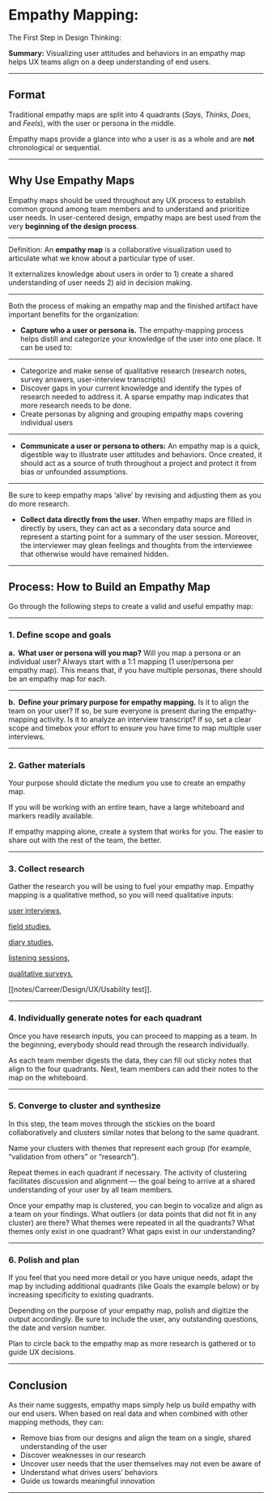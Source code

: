 # Empathy Mapping: 

The First Step in Design Thinking:

 
**Summary:** Visualizing user attitudes and behaviors in an empathy map helps UX teams align on a deep understanding of end users. 

---

## Format

Traditional empathy maps are split into 4 quadrants (_Says_, _Thinks_, _Does_, and _Feels_), with the user or persona in the middle. 

Empathy maps provide a glance into who a user is as a whole and are **not** chronological or sequential.

---

##  Why Use Empathy Maps

Empathy maps should be used throughout any UX process to establish common ground among team members and to understand and prioritize user needs. In user-centered design, empathy maps are best used from the very **beginning of the design process**.

---

Definition: An **empathy map** is a collaborative visualization used to articulate what we know about a particular type of user. 

It externalizes knowledge about users in order to 1) create a shared understanding of user needs 2) aid in decision making.

---

Both the process of making an empathy map and the finished artifact have important benefits for the organization:

-   **Capture who a user or persona is.** The empathy-mapping process helps distill and categorize your knowledge of the user into one place. It can be used to:

---

-   Categorize and make sense of qualitative research (research notes, survey answers, user-interview transcripts)
-   Discover gaps in your current knowledge and identify the types of research needed to address it. A sparse empathy map indicates that more research needs to be done.
-   Create personas by aligning and grouping empathy maps covering individual users

---

-   **Communicate a user or persona to others:** An empathy map is a quick, digestible way to illustrate user attitudes and behaviors. Once created, it should act as a source of truth throughout a project and protect it from bias or unfounded assumptions.

---

Be sure to keep empathy maps ‘alive’ by revising and adjusting them as you do more research.

-   **Collect data directly from the user.** When empathy maps are filled in directly by users, they can act as a secondary data source and represent a starting point for a summary of the user session. Moreover, the interviewer may glean feelings and thoughts from the interviewee that otherwise would have remained hidden.

---

## Process: How to Build an Empathy Map

Go through the following steps to create a valid and useful empathy map:

---

### **1. Define scope and goals**

**a.  What user or persona will you map?** Will you map a persona or an individual user? Always start with a 1:1 mapping (1 user/persona per empathy map). This means that, if you have multiple personas, there should be an empathy map for each.

---

**b.  Define your primary purpose for empathy mapping.** Is it to align the team on your user? If so, be sure everyone is present during the empathy-mapping activity. Is it to analyze an interview transcript? If so, set a clear scope and timebox your effort to ensure you have time to map multiple user interviews.

---

### **2. Gather materials**

Your purpose should dictate the medium you use to create an empathy map. 

If you will be working with an entire team, have a large whiteboard and markers readily available.

If empathy mapping alone, create a system that works for you. The easier to share out with the rest of the team, the better.

---

### **3. Collect research**

Gather the research you will be using to fuel your empathy map. Empathy mapping is a qualitative method, so you will need qualitative inputs: 

[user interviews](https://www.nngroup.com/articles/interviewing-users/), 

[field studies](https://www.nngroup.com/articles/field-studies/),

[diary studies](https://www.nngroup.com/articles/diary-studies/),

[listening sessions](https://indiyoung.com/listening-tips/),

[qualitative surveys](https://www.nngroup.com/articles/qualitative-surveys/), 

[[notes/Carreer/Design/UX/Usability test]].

---

### **4. Individually generate notes for each quadrant**

Once you have research inputs, you can proceed to mapping as a team. In the beginning, everybody should read through the research individually. 

As each team member digests the data, they can fill out sticky notes that align to the four quadrants. Next, team members can add their notes to the map on the whiteboard.

---

### **5. Converge to cluster and synthesize**

In this step, the team moves through the stickies on the board collaboratively and clusters similar notes that belong to the same quadrant.

Name your clusters with themes that represent each group (for example, “validation from others” or “research”).

Repeat themes in each quadrant if necessary. The activity of clustering facilitates discussion and alignment — the goal being to arrive at a shared understanding of your user by all team members.

Once your empathy map is clustered, you can begin to vocalize and align as a team on your findings. What outliers (or data points that did not fit in any cluster) are there? What themes were repeated in all the quadrants? What themes only exist in one quadrant? What gaps exist in our understanding?

---

### **6. Polish and plan**

If you feel that you need more detail or you have unique needs, adapt the map by including additional quadrants (like Goals the example below) or by increasing specificity to existing quadrants.

Depending on the purpose of your empathy map, polish and digitize the output accordingly. Be sure to include the user, any outstanding questions, the date and version number.

Plan to circle back to the empathy map as more research is gathered or to guide UX decisions.

---

## Conclusion

As their name suggests, empathy maps simply help us build empathy with our end users. When based on real data and when combined with other mapping methods, they can:

-   Remove bias from our designs and align the team on a single, shared understanding of the user
-   Discover weaknesses in our research
-   Uncover user needs that the user themselves may not even be aware of
-   Understand what drives users’ behaviors
-   Guide us towards meaningful innovation

---

